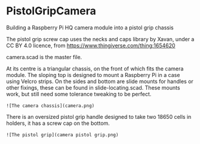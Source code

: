 # PistolGripCamera
Building a Raspberry Pi HQ camera module into a pistol grip chassis

The pistol grip screw cap uses the necks and caps library by Xavan, under a CC BY 4.0 licence, from https://www.thingiverse.com/thing:1654620

camera.scad is the master file.

At its centre is a triangular chassis, on the front of which fits the camera module. The sloping top is designed to mount a Raspberry Pi in a case using Velcro strips. On the sides and bottom are slide mounts for handles or other fixings, these can be found in slide-locating.scad. These mounts work, but still need some tolerance tweaking to be perfect.

 	![The camera chassis](camera.png)

There is an oversized pistol grip handle designed to take two 18650 cells in holders, it has a screw cap on the bottom. 

 	![The pistol grip](camera pistol grip.png)
